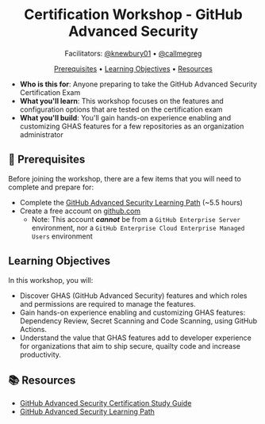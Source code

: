<h1 align="center">Certification Workshop - GitHub Advanced Security</h1>

<p align="center">
  Facilitators:
  <a href="https://github.com/knewbury01">@knewbury01</a> •  
  <a href="https://github.com/callmegreg">@callmegreg</a>
</p>

<p align="center">
  <a href="#mega-prerequisites">Prerequisites</a> • 
  <a href="#learning-objectives">Learning Objectives</a> •
  <a href="#books-resources">Resources</a>
</p>

- **Who is this for**: Anyone preparing to take the GitHub Advanced Security Certification Exam
- **What you'll learn**: This workshop focuses on the features and configuration options that are tested on the certification exam
- **What you'll build**: You'll gain hands-on experience enabling and customizing GHAS features for a few repositories as an organization administrator

## :mega: Prerequisites
Before joining the workshop, there are a few items that you will need to complete and prepare for:
- Complete the [GitHub Advanced Security Learning Path](https://learn.microsoft.com/en-us/collections/rqymc6yw8q5rey) (~5.5 hours)
- Create a free account on [github.com](https://github.com/)
  - Note: This account **_cannot_** be from a `GitHub Enterprise Server` environment, nor a `GitHub Enterprise Cloud Enterprise Managed Users` environment

## Learning Objectives

In this workshop, you will:

  - Discover GHAS (GitHub Advanced Security) features and which roles and permissions are required to manage the features.
  - Gain hands-on experience enabling and customizing GHAS features: Dependency Review, Secret Scanning and Code Scanning, using GitHub Actions.
  - Understand the value that GHAS features add to developer experience for organizations that aim to ship secure, quailty code and increase productivity.

## :books: Resources
- [GitHub Advanced Security Certification Study Guide](https://assets.ctfassets.net/wfutmusr1t3h/4iRpJF5obPIrRlZ4FKFFSp/634d6db6b68ee2e2faaa2058c294b1fa/github-advanced-security-exam-preparation-study-guide.pdf)
- [GitHub Advanced Security Learning Path](https://learn.microsoft.com/en-us/collections/rqymc6yw8q5rey)
